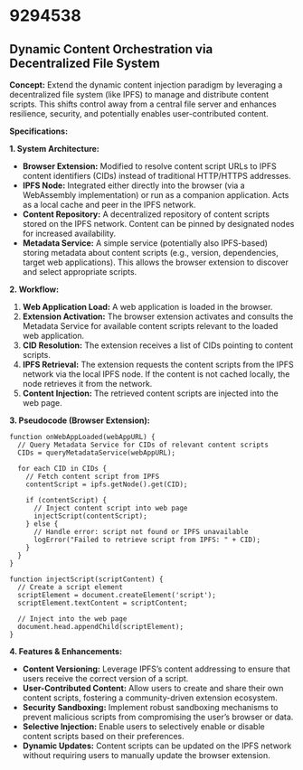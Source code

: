 # 9294538

## Dynamic Content Orchestration via Decentralized File System

**Concept:** Extend the dynamic content injection paradigm by leveraging a decentralized file system (like IPFS) to manage and distribute content scripts. This shifts control away from a central file server and enhances resilience, security, and potentially enables user-contributed content.

**Specifications:**

**1. System Architecture:**

*   **Browser Extension:** Modified to resolve content script URLs to IPFS content identifiers (CIDs) instead of traditional HTTP/HTTPS addresses.
*   **IPFS Node:** Integrated either directly into the browser (via a WebAssembly implementation) or run as a companion application. Acts as a local cache and peer in the IPFS network.
*   **Content Repository:** A decentralized repository of content scripts stored on the IPFS network. Content can be pinned by designated nodes for increased availability.
*   **Metadata Service:**  A simple service (potentially also IPFS-based) storing metadata about content scripts (e.g., version, dependencies, target web applications). This allows the browser extension to discover and select appropriate scripts.

**2. Workflow:**

1.  **Web Application Load:** A web application is loaded in the browser.
2.  **Extension Activation:** The browser extension activates and consults the Metadata Service for available content scripts relevant to the loaded web application.
3.  **CID Resolution:** The extension receives a list of CIDs pointing to content scripts.
4.  **IPFS Retrieval:** The extension requests the content scripts from the IPFS network via the local IPFS node. If the content is not cached locally, the node retrieves it from the network.
5.  **Content Injection:** The retrieved content scripts are injected into the web page.

**3. Pseudocode (Browser Extension):**

```pseudocode
function onWebAppLoaded(webAppURL) {
  // Query Metadata Service for CIDs of relevant content scripts
  CIDs = queryMetadataService(webAppURL);

  for each CID in CIDs {
    // Fetch content script from IPFS
    contentScript = ipfs.getNode().get(CID);

    if (contentScript) {
      // Inject content script into web page
      injectScript(contentScript);
    } else {
      // Handle error: script not found or IPFS unavailable
      logError("Failed to retrieve script from IPFS: " + CID);
    }
  }
}

function injectScript(scriptContent) {
  // Create a script element
  scriptElement = document.createElement('script');
  scriptElement.textContent = scriptContent;

  // Inject into the web page
  document.head.appendChild(scriptElement);
}
```

**4. Features & Enhancements:**

*   **Content Versioning:** Leverage IPFS’s content addressing to ensure that users receive the correct version of a script.
*   **User-Contributed Content:** Allow users to create and share their own content scripts, fostering a community-driven extension ecosystem.
*   **Security Sandboxing:** Implement robust sandboxing mechanisms to prevent malicious scripts from compromising the user’s browser or data.
*   **Selective Injection:**  Enable users to selectively enable or disable content scripts based on their preferences.
*   **Dynamic Updates:** Content scripts can be updated on the IPFS network without requiring users to manually update the browser extension.